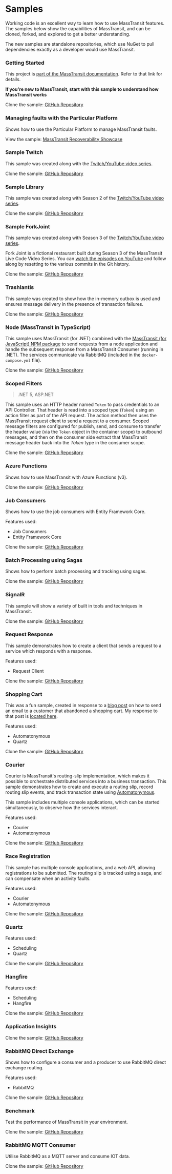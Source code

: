 # Samples

Working code is an excellent way to learn how to use MassTransit features. The samples below show the capabilities of MassTransit, and can be cloned, forked, and explored to get a better understanding.

The new samples are standalone repositories, which use NuGet to pull dependencies exactly as a developer would use MassTransit.

### Getting Started

This project is [part of the MassTransit documentation](https://masstransit-project.com/getting-started/). Refer to that link for details.

**If you're new to MassTransit, start with this sample to understand how MassTransit works**

Clone the sample: [GitHub Repository](https://github.com/MassTransit/Sample-GettingStarted)

### Managing faults with the Particular Platform

Shows how to use the Particular Platform to manage MassTransit faults.

View the sample: [MassTransit Recoverability Showcase](https://github.com/Particular/MassTransitShowcaseDemo/)

### Sample Twitch

This sample was created along with the [Twitch/YouTube video series](https://www.youtube.com/playlist?list=PLx8uyNNs1ri2MBx6BjPum5j9_MMdIfM9C).

Clone the sample: [GitHub Repository](https://github.com/MassTransit/Sample-Twitch)

### Sample Library

This sample was created along with Season 2 of the [Twitch/YouTube video series](https://www.youtube.com/playlist?list=PLx8uyNNs1ri1UA_Nerr7Ej3g9nT2PxbbH).

Clone the sample: [GitHub Repository](https://github.com/MassTransit/Sample-Library)

### Sample ForkJoint

This sample was created along with Season 3 of the [Twitch/YouTube video series](https://www.youtube.com/playlist?list=PLx8uyNNs1ri2JeyDGFWfCYyAjOB1GP-t1).

Fork Joint is a fictional restaurant built during Season 3 of the MassTransit Live Code Video Series. You can [watch the episodes on YouTube](https://youtube.com/playlist?list=PLx8uyNNs1ri2JeyDGFWfCYyAjOB1GP-t1) and follow along by resetting to the various commits in the Git history.

Clone the sample: [GitHub Repository](https://github.com/MassTransit/Sample-ForkJoint)

### Trashlantis

This sample was created to show how the in-memory outbox is used and ensures message delivery in the presence of transaction failures.

Clone the sample: [GitHub Repository](https://github.com/phatboyg/Trashlantis)

### Node (MassTransit in TypeScript)

This sample uses MassTransit (for .NET) combined with the [MassTransit (for JavaScript) NPM package](https://www.npmjs.com/package/masstransit-rabbitmq) to send requests from a node application and handle the subsequent response from a MassTransit Consumer (running in .NET). The services communicate via RabbitMQ (included in the `docker-compose.yml` file).

Clone the sample: [GitHub Repository](https://github.com/MassTransit/Sample-Node)

### Scoped Filters

> .NET 5, ASP.NET

This sample uses an HTTP header named `Token` to pass credentials to an API Controller. That header is read into a scoped type (`Token`) using an action filter as part of the API request. The action method then uses the MassTransit request client to send a request to a consumer. Scoped message filters are configured for publish, send, and consume to transfer the header value (via the `Token` object in the container scope) to outbound messages, and then on the consumer side extract that MassTransit message header back into the _Token_ type in the consumer scope.

Clone the sample: [GitHub Repository](https://github.com/MassTransit/Sample-ScopedFilters)

### Azure Functions

Shows how to use MassTransit with Azure Functions (v3).

Clone the sample: [GitHub Repository](https://github.com/MassTransit/Sample-AzureFunction)

### Job Consumers

Shows how to use the job consumers with Entity Framework Core.

Features used:

-   Job Consumers
-   Entity Framework Core

Clone the sample: [GitHub Repository](https://github.com/MassTransit/Sample-JobConsumers)

### Batch Processing using Sagas

Shows how to perform batch processing and tracking using sagas.

Clone the sample: [GitHub Repository](https://github.com/MassTransit/Sample-Batch)

### SignalR

This sample will show a variety of built in tools and techniques in MassTransit.

Clone the sample: [GitHub Repository](https://github.com/MassTransit/Sample-SignalR)

### Request Response

This sample demonstrates how to create a client that sends a request to a service which responds with a response.

Features used:

-   Request Client

Clone the sample: [GitHub Repository](https://github.com/MassTransit/Sample-RequestResponse)

### Shopping Cart

This was a fun sample, created in response to a [blog post][1] on how to send an email to a customer that abandoned a shopping cart. My response to that post is [located here][2].

Features used:

-   Automatonymous
-   Quartz

Clone the sample: [GitHub Repository](https://github.com/MassTransit/Sample-ShoppingWeb)

[1]: http://joshkodroff.com/2015/08/21/an-elegant-abandoned-cart-email-using-nservicebus/
[2]: http://blog.phatboyg.com/general/2015/09/12/sagas-state-machines-and-abandoned-carts.html

### Courier

Courier is MassTransit's routing-slip implementation, which makes it possible to orchestrate distributed services into a business transaction. This sample demonstrates how to create and execute a routing slip, record routing slip events, and track transaction state using [Automatonymous](https://github.com/MassTransit/Automatonymous).

This sample includes multiple console applications, which can be started simultaneously, to observe how the services interact.

Features used:

-   Courier
-   Automatonymous

Clone the sample: [GitHub Repository](https://github.com/MassTransit/Sample-Courier)

### Race Registration

This sample has multiple console applications, and a web API, allowing registrations to be submitted. The routing slip is tracked using a saga, and can compensate when an activity faults.

Features used:

-   Courier
-   Automatonymous

Clone the sample: [GitHub Repository](https://github.com/phatboyg/Demo-Registration)

### Quartz

Features used:

-   Scheduling
-   Quartz

Clone the sample: [GitHub Repository](https://github.com/MassTransit/Sample-Quartz)

### Hangfire

Features used:

-   Scheduling
-   Hangfire

Clone the sample: [GitHub Repository](https://github.com/MassTransit/Sample-Hangfire)

### Application Insights

Clone the sample: [GitHub Repository](https://github.com/MassTransit/Sample-ApplicationInsights)

### RabbitMQ Direct Exchange

Shows how to configure a consumer and a producer to use RabbitMQ direct exchange routing.

Features used:

-   RabbitMQ

Clone the sample: [GitHub Repository](https://github.com/MassTransit/Sample-Direct)

### Benchmark

Test the performance of MassTransit in your environment.

Clone the sample: [GitHub Repository](https://github.com/MassTransit/MassTransit-Benchmark)

### RabbitMQ MQTT Consumer

Utilise RabbitMQ as a MQTT server and consume IOT data.

Clone the sample: [GitHub Repository](https://github.com/morganphilo/MassTransit.Mqtt)
